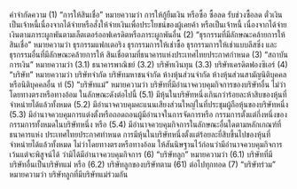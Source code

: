 คําจํากัดความ
(1) “การให้สินเชื่อ” หมายความว่า การให้กู้ยืมเงิน หรือซื้อ ซื้อลด รับช่วงซื้อลด
ตั๋วเงินเป็นเจ้าหนี้เนื่องจากได้จ่ายหรือสั่งให้จ่ายเงินเพื่อประโยชน์ของผู้เคยค้า หรือเป็นเจ้าหนี้
เนื่องจากได้จ่ายเงินตามภาระผูกพันตามเล็ตเตอร์ออฟเครดิตหรือภาระผูกพันอื่น
(2) “ธุรกรรมที่มีลักษณะคล้ายการให้สินเชื่อ” หมายความว่า ธุรกรรมแฟกเตอริง
ธุรกรรมการให้เช่าซื้อ ธุรกรรมการให้เช่าแบบลีสซิ่ง และธุรกรรมอื่นที่มีลักษณะคล้ายการให้
สินเชื่อตามที่ธนาคารแห่งประเทศไทยประกาศกำหนด
(3) “สถาบันการเงิน” หมายความว่า
(3.1) ธนาคารพาณิชย์
(3.2) บริษัทเงินทุน
(3.3) บริษัทเครดิตฟองซิเอร์
(4) “บริษัท” หมายความว่า บริษัทจำกัด บริษัทมหาชนจำกัด ห้างหุ้นส่วนจำกัด
ห้างหุ้นส่วนสามัญนิติบุคคล หรือนิติบุคคลอื่น
ทํ
(5) “บริษัทแม่” หมายความว่า บริษัทที่มีอำนาจควบคุมกิจการของบริษัทอื่น ไม่ว่า
โดยทางตรงหรือทางอ้อม ในลักษณะดังต่อไปนี้
(5.1) มีหุ้นในบริษัทหนึ่งเกินกว่าร้อยละห้าสิบของหุ้นที่จำหน่ายได้แล้วทั้งหมด
(5.2) มีอำนาจควบคุมคะแนนเสียงส่วนใหญ่ในที่ประชุมผู้ถือหุ้นของบริษัทหนึ่ง
(5.3) มีอำนาจควบคุมการแต่งตั้งหรือถอดถอนผู้มีอำนาจในการจัดการหรือ
กรรมการตั้งแต่กึ่งหนึ่งของกรรมการทั้งหมดในบริษัทหนึ่ง หรือ
(5.4) มีอำนาจควบคุมกิจการในลักษณะอื่นใดตามหลักเกณฑ์ที่ธนาคารแห่ง
ประเทศไทยประกาศทําหนด
การมีหุ้นในบริษัทหนึ่งตั้งแต่ร้อยละยี่สิบขึ้นไปของหุ้นที่จำหน่ายได้แล้วทั้งหมด
ไม่ว่าโดยทางตรงหรือทางอ้อม ให้สันนิษฐานไว้ก่อนว่ามีอำนาจควบคุมกิจการ เว้นแต่จะพิสูจน์ได้
ว่ามิได้มีอำนาจควบคุมกิจการ
(6) “บริษัทลูก” หมายความว่า
(6.1) บริษัทที่มีบริษัทอื่นเป็นบริษัทแม่ หรือ
(6.2) บริษัทลูกของบริษัทตาม (61) ต่อไปทุกทอด
(7) “บริษัทร่วม” หมายความว่า บริษัทลูกที่มีบริษัทแม่ร่วมกัน
